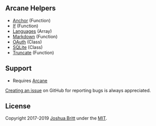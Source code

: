 ## Arcane Helpers

- [Anchor](https://github.com/MEDIA76/arcane-helpers/tree/master/anchor) (Function)
- [If](https://github.com/MEDIA76/arcane-helpers/tree/master/if) (Function)
- [Languages](https://github.com/MEDIA76/arcane-helpers/tree/master/languages) (Array)
- [Markdown](https://github.com/MEDIA76/arcane-helpers/tree/master/markdown) (Function)
- [OAuth](https://github.com/MEDIA76/arcane-helpers/tree/master/oauth) (Class)
- [SQLite](https://github.com/MEDIA76/arcane-helpers/tree/master/sqlite) (Class)
- [Truncate](https://github.com/MEDIA76/arcane-helpers/tree/master/truncate) (Function)

## Support

- Requires [Arcane](https://github.com/MEDIA76/arcane)

[Creating an issue](https://github.com/MEDIA76/arcane-helpers/issues) on GitHub for reporting bugs is always appreciated.

## License

Copyright 2017-2019 [Joshua Britt](https://github.com/capachow) under the [MIT](LICENSE.md).

